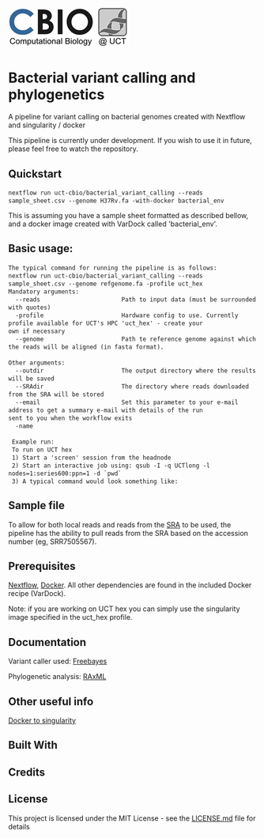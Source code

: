 # ![uct-cbio/bacterial_variant_calling](/assets/cbio_logo.png)

# Bacterial variant calling and phylogenetics
A pipeline for variant calling on bacterial genomes created with Nextflow and singularity / docker

This pipeline is currently under development. If you wish to use it in future, please feel free to watch the repository.

## Quickstart 

    nextflow run uct-cbio/bacterial_variant_calling --reads sample_sheet.csv --genome H37Rv.fa -with-docker bacterial_env

This is assuming you have a sample sheet formatted as described bellow, and a docker image created with VarDock called 'bacterial_env'.

## Basic usage: 
    The typical command for running the pipeline is as follows:
    nextflow run uct-cbio/bacterial_variant_calling --reads sample_sheet.csv --genome refgenome.fa -profile uct_hex
    Mandatory arguments:
      --reads                       Path to input data (must be surrounded with quotes)
      -profile                      Hardware config to use. Currently profile available for UCT's HPC 'uct_hex' - create your                                     own if necessary
      --genome                      Path te reference genome against which the reads will be aligned (in fasta format).
    
    Other arguments:
      --outdir                      The output directory where the results will be saved
      --SRAdir                      The directory where reads downloaded from the SRA will be stored
      --email                       Set this parameter to your e-mail address to get a summary e-mail with details of the run                                     sent to you when the workflow exits
      -name                     
     
     Example run:
     To run on UCT hex
     1) Start a 'screen' session from the headnode
     2) Start an interactive job using: qsub -I -q UCTlong -l nodes=1:series600:ppn=1 -d `pwd`
     3) A typical command would look something like:

## Sample file
To allow for both local reads and reads from the [SRA](https://www.ncbi.nlm.nih.gov/sra) to be used, the pipeline has the 
ability to pull reads from the SRA based on the accession number (eg, SRR7505567). 


## Prerequisites
[Nextflow](https://www.nextflow.io), [Docker](https://www.docker.com). All other dependencies are found in the included Docker recipe (VarDock). 

Note: if you are working on UCT hex you can simply use the singularity image specified in the uct_hex profile.

## Documentation

Variant caller used: [Freebayes](https://arxiv.org/abs/1207.3907)

Phylogenetic analysis: [RAxML](https://sco.h-its.org/exelixis/web/software/raxml/index.html)

## Other useful info

[Docker to singularity](https://github.com/singularityware/docker2singularity)


## Built With


## Credits


## License

This project is licensed under the MIT License - see the [LICENSE.md](LICENSE.md) file for details
